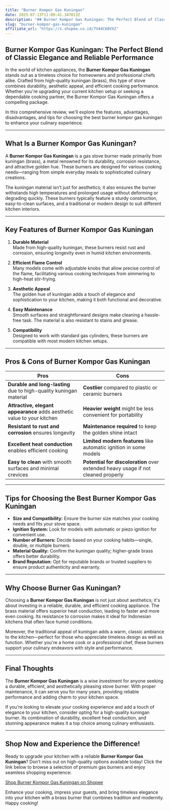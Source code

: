 ```yaml
---
title: "Burner Kompor Gas Kuningan"
date: 2025-07-13T11:09:41.347013Z
description: "## Burner Kompor Gas Kuningan: The Perfect Blend of Classic Elegance and Reliable Performance..."
slug: "burner-kompor-gas-kuningan"
affiliate_url: "https://s.shopee.co.id/7V44C68VX2"
---
```

## Burner Kompor Gas Kuningan: The Perfect Blend of Classic Elegance and Reliable Performance

In the world of kitchen appliances, the **Burner Kompor Gas Kuningan** stands out as a timeless choice for homeowners and professional chefs alike. Crafted from high-quality kuningan (brass), this type of stove combines durability, aesthetic appeal, and efficient cooking performance. Whether you're upgrading your current kitchen setup or seeking a dependable cooking partner, the Burner Kompor Gas Kuningan offers a compelling package.

In this comprehensive review, we'll explore the features, advantages, disadvantages, and tips for choosing the best burner kompor gas kuningan to enhance your culinary experience.

---

## What Is a Burner Kompor Gas Kuningan?

A **Burner Kompor Gas Kuningan** is a gas stove burner made primarily from kuningan (brass), a metal renowned for its durability, corrosion resistance, and attractive golden hue. These burners are designed for various cooking needs—ranging from simple everyday meals to sophisticated culinary creations.

The kuningan material isn’t just for aesthetics; it also ensures the burner withstands high temperatures and prolonged usage without deforming or degrading quickly. These burners typically feature a sturdy construction, easy-to-clean surfaces, and a traditional or modern design to suit different kitchen interiors.

---

## Key Features of Burner Kompor Gas Kuningan

1. **Durable Material**  
Made from high-quality kuningan, these burners resist rust and corrosion, ensuring longevity even in humid kitchen environments.

2. **Efficient Flame Control**  
Many models come with adjustable knobs that allow precise control of the flame, facilitating various cooking techniques from simmering to high-heat stir-frying.

3. **Aesthetic Appeal**  
The golden hue of kuningan adds a touch of elegance and sophistication to your kitchen, making it both functional and decorative.

4. **Easy Maintenance**  
Smooth surfaces and straightforward designs make cleaning a hassle-free task. The material is also resistant to stains and grease.

5. **Compatibility**  
Designed to work with standard gas cylinders, these burners are compatible with most modern kitchen setups.

---

## Pros & Cons of Burner Kompor Gas Kuningan

| **Pros** | **Cons** |
| --- | --- |
| **Durable and long-lasting** due to high-quality kuningan material | **Costlier** compared to plastic or ceramic burners |
| **Attractive, elegant appearance** adds aesthetic value to your kitchen | **Heavier weight** might be less convenient for portability |
| **Resistant to rust and corrosion** ensures longevity | **Maintenance required** to keep the golden shine intact |
| **Excellent heat conduction** enables efficient cooking | **Limited modern features** like automatic ignition in some models |
| **Easy to clean** with smooth surfaces and minimal crevices | **Potential for discoloration** over extended heavy usage if not cleaned properly |

---

## Tips for Choosing the Best Burner Kompor Gas Kuningan

- **Size and Compatibility:** Ensure the burner size matches your cooking needs and fits your stove space.
- **Ignition System:** Look for models with automatic or piezo ignition for convenient use.
- **Number of Burners:** Decide based on your cooking habits—single, double, or multiple burners.
- **Material Quality:** Confirm the kuningan quality; higher-grade brass offers better durability.
- **Brand Reputation:** Opt for reputable brands or trusted suppliers to ensure product authenticity and warranty.

---

## Why Choose Burner Gas Kuningan?

Choosing a **Burner Kompor Gas Kuningan** is not just about aesthetics; it's about investing in a reliable, durable, and efficient cooking appliance. The brass material offers superior heat conduction, leading to faster and more even cooking. Its resistance to corrosion makes it ideal for Indonesian kitchens that often face humid conditions.

Moreover, the traditional appeal of kuningan adds a warm, classic ambiance to the kitchen—perfect for those who appreciate timeless design as well as function. Whether you're a home cook or a professional chef, these burners support your culinary endeavors with style and performance.

---

## Final Thoughts

The **Burner Kompor Gas Kuningan** is a wise investment for anyone seeking a durable, efficient, and aesthetically pleasing stove burner. With proper maintenance, it can serve you for many years, providing reliable performance and adding charm to your kitchen space.

If you're looking to elevate your cooking experience and add a touch of elegance to your kitchen, consider opting for a high-quality kuningan burner. Its combination of durability, excellent heat conduction, and stunning appearance makes it a top choice among culinary enthusiasts.

---

## Shop Now and Experience the Difference!

Ready to upgrade your kitchen with a reliable **Burner Kompor Gas Kuningan**? Don’t miss out on high-quality options available today! Click the link below to browse a selection of premium gas burners and enjoy seamless shopping experience:

[Shop Burner Kompor Gas Kuningan on Shopee](https://s.shopee.co.id/7V44C68VX2)

Enhance your cooking, impress your guests, and bring timeless elegance into your kitchen with a brass burner that combines tradition and modernity. Happy cooking!
